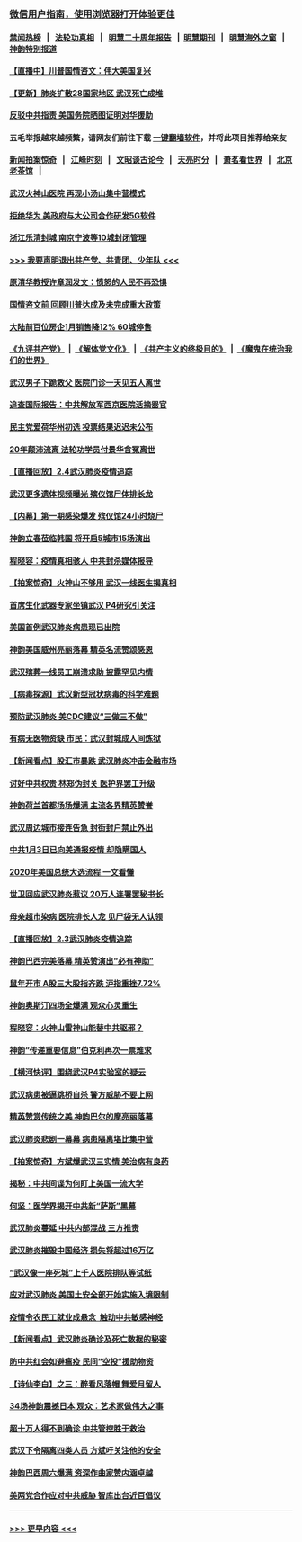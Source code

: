 ### [微信用户指南，使用浏览器打开体验更佳](https://github.com/gfw-breaker/banned-news1/blob/master/indexes/wechat-guide.md?t=0)
#### [禁闻热榜](热点新闻.md?t=0)  &nbsp;&nbsp;|&nbsp;&nbsp; [法轮功真相](https://github.com/gfw-breaker/truth/blob/master/README.md?t=0) &nbsp;&nbsp;|&nbsp;&nbsp; [明慧二十周年报告](https://github.com/gfw-breaker/mh-reports/blob/master/README.md?t=0) &nbsp;&nbsp;|&nbsp;&nbsp;[明慧期刊](https://github.com/gfw-breaker/mh-qikan) &nbsp;&nbsp;|&nbsp;&nbsp; [明慧海外之窗](https://github.com/gfw-breaker/mh-news/blob/master/README.md?t=0) &nbsp;&nbsp;|&nbsp;&nbsp; [神韵特别报道](https://github.com/gfw-breaker/mh-news/blob/master/shenyun.md?t=0)
#### [【直播中】川普国情咨文：伟大美国复兴](../pages/nf4514/n11842079.md?t=02051044) 
#### [【更新】肺炎扩散28国家地区 武汉死亡成堆](../pages/nf4514/n11801312.md?t=02051044) 
#### [反驳中共指责 美国务院晒图证明对华援助](../pages/nf4514/n11844859.md?t=02051044) 
#### 五毛举报越来越频繁，请网友们前往下载 [一键翻墙软件](https://github.com/gfw-breaker/ssr-accounts)，并将此项目推荐给亲友
#### [新闻拍案惊奇](https://github.com/gfw-breaker/banned-news1/blob/master/pages/link4.md) &nbsp;&nbsp;|&nbsp;&nbsp; [江峰时刻](https://github.com/gfw-breaker/banned-news1/blob/master/pages/link4.md) &nbsp;&nbsp;|&nbsp;&nbsp; [文昭谈古论今](https://github.com/gfw-breaker/banned-news1/blob/master/pages/link4.md) &nbsp;&nbsp;|&nbsp;&nbsp; [天亮时分](https://github.com/gfw-breaker/banned-news1/blob/master/pages/link4.md) &nbsp;&nbsp;|&nbsp;&nbsp; [萧茗看世界](https://github.com/gfw-breaker/banned-news1/blob/master/pages/link4.md) &nbsp;&nbsp;|&nbsp;&nbsp; [北京老茶馆](https://github.com/gfw-breaker/banned-news1/blob/master/pages/link4.md) &nbsp;&nbsp;|&nbsp;&nbsp; 
#### [武汉火神山医院 再现小汤山集中营模式](../pages/nf4514/n11844763.md?t=02051044) 
#### [拒绝华为 美政府与大公司合作研发5G软件](../pages/nf4514/n11844625.md?t=02051044) 
#### [浙江乐清封城 南京宁波等10城封闭管理](../pages/nf4514/n11844464.md?t=02051044) 
#### [>>> 我要声明退出共产党、共青团、少年队 <<<](https://github.com/begood0513/goodnews/blob/master/quit/letter.md) 
#### [原清华教授许章润发文：愤怒的人民不再恐惧](../pages/nf4514/n11844347.md?t=02051044) 
#### [国情咨文前 回顾川普达成及未完成重大政策](../pages/nf4514/n11844581.md?t=02051044) 
#### [大陆前百位房企1月销售降12% 60城停售](../pages/nf4514/n11844398.md?t=02051044) 
#### [《九评共产党》](https://github.com/begood0513/9ping.md/blob/master/README.md) &nbsp;|&nbsp; [《解体党文化》](../../../../jtdwh.md/blob/master/README.md)  &nbsp;|&nbsp; [《共产主义的终极目的》](../../../../gczydzjmd.md/blob/master/README.md) &nbsp;|&nbsp; [《魔鬼在统治我们的世界》](../../../../mgztzwmdsj.md/blob/master/README.md) 
#### [武汉男子下跪救父 医院门诊一天见五人离世](../pages/nf4514/n11844073.md?t=02051044) 
#### [追查国际报告：中共解放军西京医院活摘器官](../pages/nf4514/n11838359.md?t=02051044) 
#### [民主党爱荷华州初选 投票结果迟迟未公布](../pages/nf4514/n11844207.md?t=02051044) 
#### [20年颠沛流离 法轮功学员付景华含冤离世](../pages/nf4514/n11841986.md?t=02051044) 
#### [【直播回放】2.4武汉肺炎疫情追踪](../pages/nf4514/n11844032.md?t=02051044) 
#### [武汉更多遗体视频曝光 殡仪馆尸体排长龙](../pages/nf4514/n11844057.md?t=02051044) 
#### [【内幕】第一期感染爆发 殡仪馆24小时烧尸](../pages/nf4514/n11843944.md?t=02051044) 
#### [神韵立春莅临韩国 将开启5城市15场演出](../pages/nf4514/n11843781.md?t=02051044) 
#### [程晓容：疫情真相骇人 中共封杀媒体报导](../pages/nf4514/n11843546.md?t=02051044) 
#### [【拍案惊奇】火神山不够用 武汉一线医生揭真相](../pages/nf4514/n11842682.md?t=02051044) 
#### [首席生化武器专家坐镇武汉 P4研究引关注](../pages/nf4514/n11842412.md?t=02051044) 
#### [美国首例武汉肺炎病患现已出院](../pages/nf4514/n11842740.md?t=02051044) 
#### [神韵美国威州亮丽落幕 精英名流赞颂感恩](../pages/nf4514/n11842912.md?t=02051044) 
#### [武汉殡葬一线员工崩溃求助 披露罕见内情](../pages/nf4514/n11842482.md?t=02051044) 
#### [【病毒探源】武汉新型冠状病毒的科学难题](../pages/nf4514/n11842176.md?t=02051044) 
#### [预防武汉肺炎 美CDC建议“三做三不做”](../pages/nf4514/n11842700.md?t=02051044) 
#### [有病无医物资缺 市民：武汉封城成人间炼狱](../pages/nf4514/n11839878.md?t=02051044) 
#### [【新闻看点】股汇市暴跌 武汉肺炎冲击金融市场](../pages/nf4514/n11842216.md?t=02051044) 
#### [讨好中共权贵 林郑伪封关 医护界罢工升级](../pages/nf4514/n11842359.md?t=02051044) 
#### [神韵荷兰首都场场爆满 主流各界精英赞誉](../pages/nf4514/n11842287.md?t=02051044) 
#### [武汉周边城市接连告急 封街封户禁止外出](../pages/nf4514/n11842277.md?t=02051044) 
#### [中共1月3日已向美通报疫情 却隐瞒国人](../pages/nf4514/n11841978.md?t=02051044) 
#### [2020年美国总统大选流程 一文看懂](../pages/nf4514/n11842056.md?t=02051044) 
#### [世卫回应武汉肺炎惹议 20万人连署罢秘书长](../pages/nf4514/n11841664.md?t=02051044) 
#### [母亲超市染病 医院排长人龙 见尸袋无人认领](../pages/nf4514/n11841762.md?t=02051044) 
#### [【直播回放】2.3武汉肺炎疫情追踪](../pages/nf4514/n11841577.md?t=02051044) 
#### [神韵巴西完美落幕 精英赞演出“必有神助”](../pages/nf4514/n11841240.md?t=02051044) 
#### [鼠年开市 A股三大股指齐跌 沪指重挫7.72%](../pages/nf4514/n11840461.md?t=02051044) 
#### [神韵奥斯汀四场全爆满 观众心灵重生](../pages/nf4514/n11841188.md?t=02051044) 
#### [程晓容：火神山雷神山能替中共驱邪？](../pages/nf4514/n11841031.md?t=02051044) 
#### [神韵“传递重要信息”伯克利再次一票难求](../pages/nf4514/n11841111.md?t=02051044) 
#### [【横河快评】围绕武汉P4实验室的疑云](../pages/nf4514/n11840494.md?t=02051044) 
#### [武汉病患被逼跳桥自杀 警方威胁不要上网](../pages/nf4514/n11838521.md?t=02051044) 
#### [精英赞赏传统之美 神韵巴尔的摩亮丽落幕](../pages/nf4514/n11840858.md?t=02051044) 
#### [武汉肺炎悲剧一幕幕 病患隔离堪比集中营](../pages/nf4514/n11838047.md?t=02051044) 
#### [【拍案惊奇】方斌爆武汉三实情 美治病有良药](../pages/nf4514/n11839984.md?t=02051044) 
#### [揭秘：中共间谍为何盯上美国一流大学](../pages/nf4514/n11840270.md?t=02051044) 
#### [何坚：医学界揭开中共新“萨斯”黑幕](../pages/nf4514/n11839868.md?t=02051044) 
#### [武汉肺炎蔓延 中共内部混战 三方推责](../pages/nf4514/n11839612.md?t=02051044) 
#### [武汉肺炎摧毁中国经济 损失将超过16万亿](../pages/nf4514/n11839723.md?t=02051044) 
#### [“武汉像一座死城”上千人医院排队等试纸](../pages/nf4514/n11839724.md?t=02051044) 
#### [应对武汉肺炎 美国土安全部开始实施入境限制](../pages/nf4514/n11839729.md?t=02051044) 
#### [疫情令农民工就业成悬念  触动中共敏感神经](../pages/nf4514/n11839625.md?t=02051044) 
#### [【新闻看点】武汉肺炎确诊及死亡数据的秘密](../pages/nf4514/n11839539.md?t=02051044) 
#### [防中共红会如避瘟疫 民间“空投”援助物资](../pages/nf4514/n11839313.md?t=02051044) 
#### [【诗仙李白】之三：醉看风落帽 舞爱月留人](../pages/nf4514/n11802452.md?t=02051044) 
#### [34场神韵震撼日本 观众：艺术家做伟大之事](../pages/nf4514/n11839579.md?t=02051044) 
#### [超十万人得不到确诊 中共管控胜于救治](../pages/nf4514/n11838462.md?t=02051044) 
#### [武汉下令隔离四类人员 方斌吁关注他的安全](../pages/nf4514/n11838878.md?t=02051044) 
#### [神韵巴西周六爆满 资深作曲家赞内涵卓越](../pages/nf4514/n11839099.md?t=02051044) 
#### [美两党合作应对中共威胁 智库出台近百倡议](../pages/nf4514/n11838437.md?t=02051044) 

----
#### [ >>> 更早内容 <<< ](../indexes/nf4514-earlier.md)
